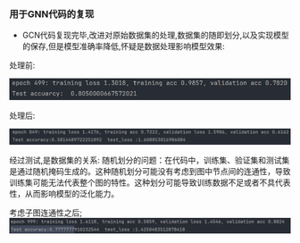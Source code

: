 ### 用于GNN代码的复现
* GCN代码复现完毕,改进对原始数据集的处理,数据集的随即划分,以及实现模型的保存,但是模型准确率降低,怀疑是数据处理影响模型效果:

处理前:

![img.png](GCN/assets/img.png)

处理后:

![img_1.png](GCN/assets/img_1.png)


经过测试,是数据集的关系:
随机划分的问题：在代码中，训练集、验证集和测试集是通过随机掩码生成的。这种随机划分可能没有考虑到图中节点间的连通性，导致训练集可能无法代表整个图的特性。这种划分可能导致训练数据不足或者不具代表性，从而影响模型的泛化能力。


考虑子图连通性之后;
![img.png](GCN/assets/have_model/img2.png)